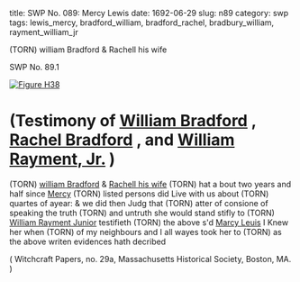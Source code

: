 title: SWP No. 089: Mercy Lewis
date: 1692-06-29
slug: n89
category: swp
tags: lewis_mercy, bradford_william, bradford_rachel, bradbury_william, rayment_william_jr




(TORN) william Bradford & Rachell his wife

<div markdown class="doc" id="n89.1">

<div class="doc_id">SWP No. 89.1</div>


<span markdown class="figure">[![Figure H38](archives/MassHist/gifs/H38.gif)](archives/MassHist/large/H38.jpg)</span>

# (Testimony of [William Bradford](/tag/bradbury_william.html) , [Rachel Bradford](/tag/bradford_rachel.html) , and [William Rayment, Jr.](/tag/rayment_william_jr.html) )

(TORN) [william Bradford](/tag/bradford_william.html) & [Rachell his wife](/tag/bradford_rachel.html)
(TORN) hat a bout two years and half since [Mercy](/tag/lewis_mercy.html)
(TORN) listed persons did Live with us about 
(TORN) quartes of ayear: & we did then Judg that 
(TORN) atter of consione of speaking the truth 
(TORN) and untruth she would stand stifly to 
(TORN) [William Rayment Junior](/tag/rayment_william_jr.html) testifieth
(TORN) the above s'd [Marcy Leuis](/tag/lewis_mercy.html) I Knew her when
(TORN) of my neighbours and I all wayes took her to 
(TORN) as the above writen evidences hath decribed 

( Witchcraft Papers, no. 29a, Massachusetts Historical Society, Boston, MA. )


</div>

